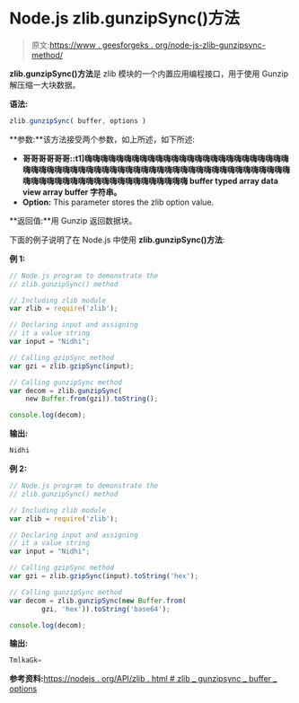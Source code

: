 # Node.js zlib.gunzipSync()方法

> 原文:[https://www . geesforgeks . org/node-js-zlib-gunzipsync-method/](https://www.geeksforgeeks.org/node-js-zlib-gunzipsync-method/)

**zlib.gunzipSync()方法**是 zlib 模块的一个内置应用编程接口，用于使用 Gunzip 解压缩一大块数据。

**语法:**

```js
zlib.gunzipSync( buffer, options )
```

**参数:**该方法接受两个参数，如上所述，如下所述:

*   **哥哥哥哥哥哥::t1]嗨嗨嗨嗨嗨嗨嗨嗨嗨嗨嗨嗨嗨嗨嗨嗨嗨嗨嗨嗨嗨嗨嗨嗨嗨嗨嗨嗨嗨嗨嗨嗨嗨嗨嗨嗨嗨嗨嗨嗨嗨嗨嗨嗨嗨嗨嗨嗨嗨嗨嗨嗨嗨嗨嗨嗨嗨嗨嗨嗨嗨嗨嗨嗨嗨嗨嗨嗨嗨嗨嗨嗨嗨嗨嗨嗨嗨嗨嗨嗨嗨 buffer typed array data view array buffer 字符串。**
*   **Option:** This parameter stores the zlib option value.

**返回值:**用 Gunzip 返回数据块。

下面的例子说明了在 Node.js 中使用 **zlib.gunzipSync()方法**:

**例 1:**

```js
// Node.js program to demonstrate the     
// zlib.gunzipSync() method  

// Including zlib module
var zlib = require('zlib');

// Declaring input and assigning
// it a value string
var input = "Nidhi";

// Calling gzipSync method
var gzi = zlib.gzipSync(input);

// Calling gunzipSync method
var decom = zlib.gunzipSync(
    new Buffer.from(gzi)).toString();

console.log(decom);
```

**输出:**

```js
Nidhi
```

**例 2:**

```js
// Node.js program to demonstrate the     
// zlib.gunzipSync() method  

// Including zlib module
var zlib = require('zlib');

// Declaring input and assigning
// it a value string
var input = "Nidhi";

// Calling gzipSync method
var gzi = zlib.gzipSync(input).toString('hex');

// Calling gunzipSync method
var decom = zlib.gunzipSync(new Buffer.from(
        gzi, 'hex')).toString('base64');

console.log(decom);
```

**输出:**

```js
TmlkaGk=

```

**参考资料:**[https://nodejs . org/API/zlib . html # zlib _ gunzipsync _ buffer _ options](https://nodejs.org/api/zlib.html#zlib_zlib_gunzipsync_buffer_options)
